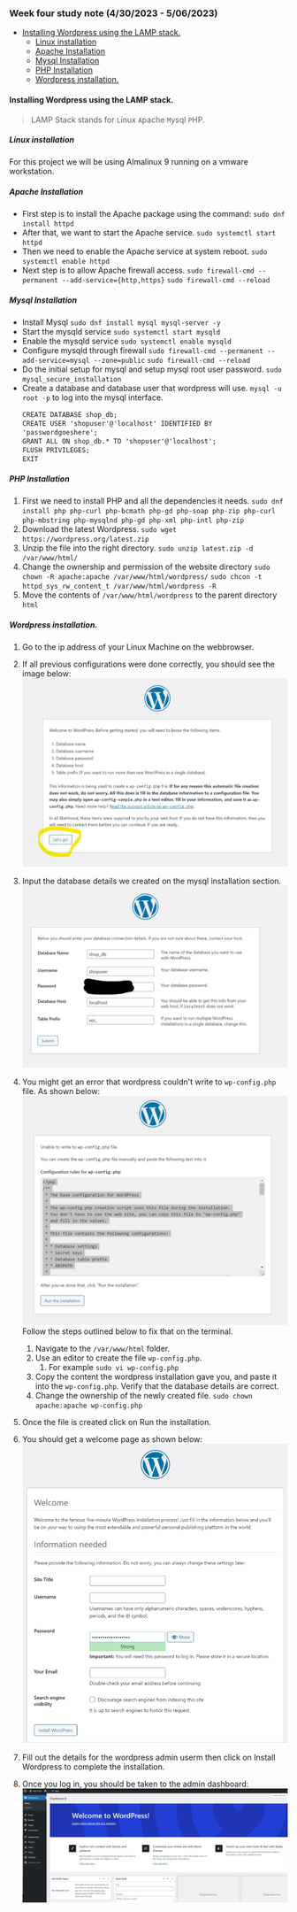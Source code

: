 ### Week four study note (4/30/2023 - 5/06/2023)<!-- omit from toc -->
- [Installing Wordpress using the LAMP stack.](#installing-wordpress-using-the-lamp-stack)
  - [Linux installation](#linux-installation)
  - [Apache Installation](#apache-installation)
  - [Mysql Installation](#mysql-installation)
  - [PHP Installation](#php-installation)
  - [Wordpress installation.](#wordpress-installation)

#### Installing Wordpress using the LAMP stack.
>LAMP Stack stands for `L`inux `A`pache `M`ysql `P`HP.
##### Linux installation
For this project we will be using Almalinux 9 running on a vmware workstation.

##### Apache Installation
* First step is to install the Apache package using the command:
    `sudo dnf install httpd`
* After that, we want to start the Apache service.
    `sudo systemctl start httpd`
* Then we need to enable the Apache service at system reboot.
    `sudo systemctl enable httpd`
* Next step is to allow Apache firewall access.
`sudo firewall-cmd --permanent --add-service={http,https}`
`sudo firewall-cmd --reload`

##### Mysql Installation
* Install Mysql
    `sudo dnf install mysql mysql-server -y`
* Start the mysqld service
    `sudo systemctl start mysqld`
* Enable the mysqld service
    `sudo systemctl enable mysqld`
* Configure mysqld through firewall
    `sudo firewall-cmd --permanent --add-service=mysql --zone=public`
    `sudo firewall-cmd --reload`
* Do the initial setup for mysql and setup mysql root user password.
    `sudo mysql_secure_installation`
* Create a database and database user that wordpress will use.
    `mysql -u root -p` to log into the mysql interface.
    ```mysql
    CREATE DATABASE shop_db;
    CREATE USER 'shopuser'@'localhost' IDENTIFIED BY 'passwordgoeshere';
    GRANT ALL ON shop_db.* TO 'shopuser'@'localhost';
    FLUSH PRIVILEGES;
    EXIT
    ```

##### PHP Installation
1. First we need to install PHP and all the dependencies it needs.
   `sudo dnf install php php-curl php-bcmath php-gd php-soap php-zip php-curl php-mbstring php-mysqlnd php-gd php-xml php-intl php-zip`
2. Download the latest Wordpress.
   `sudo wget https://wordpress.org/latest.zip`
3. Unzip the file into the right directory.
   `sudo unzip latest.zip -d /var/www/html/`
4. Change the ownership and permission of the website directory
   `sudo chown -R apache:apache /var/www/html/wordpress/`
   `sudo chcon -t httpd_sys_rw_content_t /var/www/html/wordpress -R`
5. Move the contents of `/var/www/html/wordpress` to the parent directory `html`

##### Wordpress installation.

1. Go to the ip address of your Linux Machine on the webbrowser.
2. If all previous configurations were done correctly, you should see the image below:
    ![wordpress](../images/wordpress1.jpg)
3. Input the database details we created on the mysql installation section.
    ![database details](../images/wordpress2.jpg)

4. You might get an error that wordpress couldn't write to `wp-config.php` file. As shown below:
   ![error](../images/wordpress3.jpg)
   Follow the steps outlined below to fix that on the terminal.
   1. Navigate to the `/var/www/html` folder.
   2. Use an editor to create the file `wp-config.php`. 
      1. For example `sudo vi wp-config.php`
   3. Copy the content the wordpress installation gave you, and paste it into the `wp-config.php`. Verify that the database details are correct.
   4. Change the ownership of the newly created file.
        `sudo chown apache:apache wp-config.php`
5. Once the file is created click on Run the installation.
6. You should get a welcome page as shown below:
    ![welcome](../images/wordpress4.jpg)

7. Fill out the details for the wordpress admin userm then click on Install Wordpress to complete the installation.
8. Once you log in, you should be taken to the admin dashboard:
    ![dashboard](../images/wordpress5.jpg)
